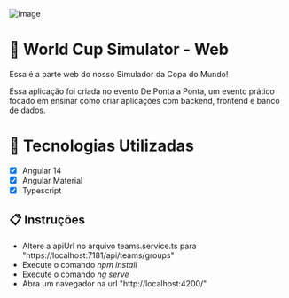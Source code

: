 ![image](https://user-images.githubusercontent.com/56805858/205455118-56ef4c85-ee0f-4b09-9dc9-ae569f99cf24.png)

# 🚀 World Cup Simulator - Web

Essa é a parte web do nosso Simulador da Copa do Mundo!

Essa aplicação foi criada no evento De Ponta a Ponta, um evento prático focado em ensinar como criar aplicações com backend, frontend e banco de dados.

# :notebook: Tecnologias Utilizadas
- [X] Angular 14
- [X] Angular Material
- [X] Typescript

## 📋 Instruções

- Altere a apiUrl no arquivo teams.service.ts para "https://localhost:7181/api/teams/groups"
- Execute o comando <i>npm install</i>
- Execute o comando <i>ng serve</i>
- Abra um navegador na url "http://localhost:4200/"
